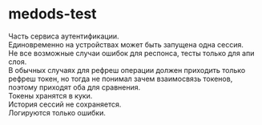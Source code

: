 # medods-test

Часть сервиса аутентификации.\
Единовременно на устройствах может быть запущена одна сессия.\
Не все возможные случаи ошибок для респонса, тесты только для апи слоя.\
В обычных случаях для рефреш операции должен приходить только рефреш токен, но тогда не понимал зачем взаимосвязь токенов, поэтому приходят оба для сравнения.\
Токены хранятся в куки.\
История сессий не сохраняется.\
Логируются только ошибки.

